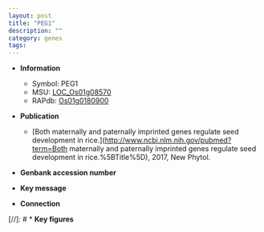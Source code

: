 ```yaml
---
layout: post
title: "PEG1"
description: ""
category: genes
tags: 
---
```


* **Information**  
    + Symbol: PEG1  
    + MSU: [LOC_Os01g08570](http://rice.uga.edu/cgi-bin/ORF_infopage.cgi?orf=LOC_Os01g08570)  
    + RAPdb: [Os01g0180900](http://rapdb.dna.affrc.go.jp/viewer/gbrowse_details/irgsp1?name=Os01g0180900)  

* **Publication**  
    + [Both maternally and paternally imprinted genes regulate seed development in rice.](http://www.ncbi.nlm.nih.gov/pubmed?term=Both maternally and paternally imprinted genes regulate seed development in rice.%5BTitle%5D), 2017, New Phytol.

* **Genbank accession number**  

* **Key message**  

* **Connection**  

[//]: # * **Key figures**  


